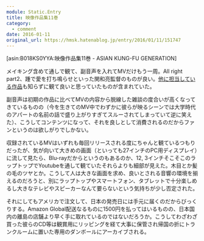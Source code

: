 ```yaml
---
module: Static.Entry
title: 映像作品集11巻
category:
  - comment
date: 2016-01-11
original_url: https://hmsk.hatenablog.jp/entry/2016/01/11/151747
---
```


[asin:B018KS0YYA:映像作品集11巻 - ASIAN KUNG-FU GENERATION]

メイキング含めて通しで観て、副音声を入れてMVだけもう一周。All right part2、踵で愛を打ち鳴らせといった関和亮監督のものが良い。[他に担当している作品](https://ja.wikipedia.org/wiki/%E9%96%A2%E5%92%8C%E4%BA%AE#.E4.B8.BB.E3.81.AA.E4.BD.9C.E5.93.81)も知らずに観て良いと思っていたものが含まれていた。

副音声は初期の作品に比べてMVの内容から脱線した雑談の度合いが高くなってきているものの（今を生きてのMV中でわずかに彼らが映るシーンでは大学時代のアパートの名前の話で盛り上がりすぎてスルーされてしまっていて逆に笑えた）、こうしてコンテンツになって、それを良しとして消費されるのだからファンというのは欲しがりでしかない。

収録されているMVはいずれも毎回リリースされる度にちゃんと観ているつもりだったが、気が向いて大きめの画面（といっても27インチのPC用ディスプレイ）に流して見たら、Blu-rayだからというのもあるのか、12, 3インチそこそこのラップトップでYoutubeを通して観ていたそれらよりも細部が見えた。木目とか髪の毛のツヤとか。こうして人は大きな画面を求め、良いとされる音響の環境を揃えるのだろうと、別にラップトップやスマートフォン、タブレットで十分楽しめるし大きなテレビやスピーカーなんて要らないという気持ちが少し否定された。

それにしてもアメリカで注文して、日本の発売日には手元に届くのだからびっくりする。Amazon Global配送なるものに1500円を払ってはいるものの、日本国内の離島の店舗より早く手に取れているのではないだろうか。こうしてわざわざ買った彼らのCD等は観賞用にリッピングを経て大事に保管され帰国の折にトランクルームに置いた専用のダンボールにアーカイブされる。
